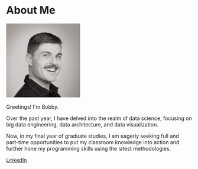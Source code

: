 # About Me

<img src="img/profile.jpg" width="200" height="200">

Greetings! I'm Bobby.

Over the past year, I have delved into the realm of data science, focusing on big data engineering, data architecture, and data visualization.

Now, in my final year of graduate studies, I am eagerly seeking full and part-time opportunities to put my classroom knowledge into action and further hone my programming skills using the latest methodologies.

[LinkedIn](https://linkedin.com/bobby-surridge)
